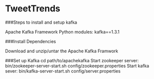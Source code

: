 # TweetTrends

###Steps to install and setup kafka

Apache Kafka Framework
Python modules:
kafka==1.3.1

###Install Dependencies

Download and unzip/untar the Apache Kafka Framwork

###Set up Kafka
cd path/to/apachekafka
Start zookeeper server: bin/zookeeper-server-start.sh config/zookeeper.properties
Start kafka sever: bin/kafka-server-start.sh config/server.properties
